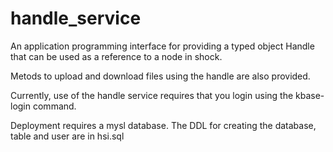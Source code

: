 handle_service
==========

An application programming interface for providing a typed object Handle that can be used as a reference to a node in shock.

Metods to upload and download files using the handle are also provided.

Currently, use of the handle service requires that you login using the kbase-login command.

Deployment requires a mysl database. The DDL for creating the database, table and user are in hsi.sql
